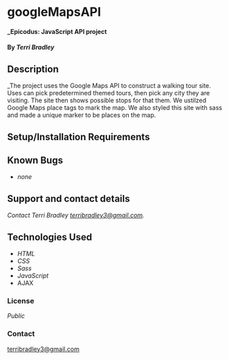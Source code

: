 # googleMapsAPI

#### _Epicodus: JavaScript API project

#### By _Terri Bradley_

## Description

_The project uses the Google Maps API to construct a walking tour site.  Uses can pick predetermined themed tours, then pick any city they are visiting.  The site then shows possible stops for that them.  We ustilzed Google Maps place tags to mark the map.  We also styled this site with sass and made a unique marker to be places on the map. 
## Setup/Installation Requirements



## Known Bugs

* _none_

## Support and contact details

_Contact Terri Bradley <a href="mailto:terribradley3@gmail.com">terribradley3@gmail.com</a>._

## Technologies Used

* _HTML_
* _CSS_
* _Sass_
* _JavaScript_
* AJAX


### License

*Public*

### Contact
 terribradley3@gmail.com
